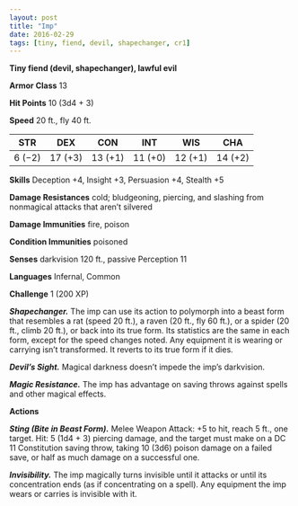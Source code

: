 ```yaml
---
layout: post
title: "Imp"
date: 2016-02-29
tags: [tiny, fiend, devil, shapechanger, cr1]
---
```


**Tiny fiend (devil, shapechanger), lawful evil**

**Armor Class** 13

**Hit Points** 10 (3d4 + 3)

**Speed** 20 ft., fly 40 ft.

|   STR   |   DEX   |   CON   |   INT   |   WIS   |   CHA   |
|:-----:|:-----:|:-----:|:-----:|:-----:|:-----:|
| 6 (−2) | 17 (+3) | 13 (+1) | 11 (+0) | 12 (+1) | 14 (+2) |

**Skills** Deception +4, Insight +3, Persuasion +4, Stealth +5 

**Damage Resistances** cold; bludgeoning, piercing, and slashing from nonmagical attacks that aren’t silvered 

**Damage Immunities** fire, poison 

**Condition Immunities** poisoned 

**Senses** darkvision 120 ft., passive Perception 11 

**Languages** Infernal, Common 

**Challenge** 1 (200 XP)

***Shapechanger.*** The imp can use its action to polymorph into a beast form that resembles a rat (speed 20 ft.), a raven (20 ft., fly 60 ft.), or a spider (20 ft., climb 20 ft.), or back into its true form. Its statistics are the same in each form, except for the speed changes noted. Any equipment it is wearing or carrying isn’t transformed. It reverts to its true form if it dies. 

***Devil’s Sight.*** Magical darkness doesn’t impede the imp’s darkvision. 

***Magic Resistance.*** The imp has advantage on saving throws against spells and other magical effects. 

**Actions**

***Sting (Bite in Beast Form).*** Melee Weapon Attack: +5 to hit, reach 5 ft., one target. Hit: 5 (1d4 + 3) piercing damage, and the target must make on a DC 11 Constitution saving throw, taking 10 (3d6) poison damage on a failed save, or half as much damage on a successful one. 

***Invisibility.*** The imp magically turns invisible until it attacks or until its concentration ends (as if concentrating on a spell). Any equipment the imp wears or carries is invisible with it.